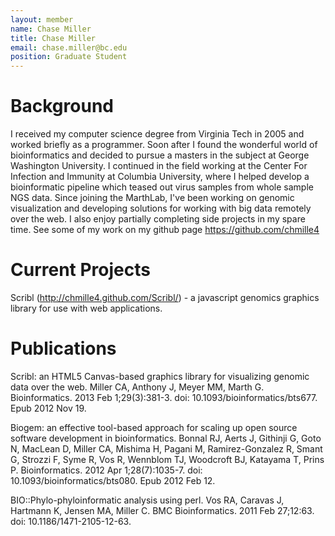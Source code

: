 ```yaml
---
layout: member
name: Chase Miller
title: Chase Miller
email: chase.miller@bc.edu
position: Graduate Student
---
```

<!-- DO NOT EDIT ABOVE THIS LINE -->

# Background
I received my computer science degree from Virginia Tech in 2005 and worked briefly as a programmer. Soon after I found the wonderful world of bioinformatics and decided to pursue a masters in the subject at George Washington University. I continued in the field working at the Center For Infection and Immunity at Columbia University, where I helped develop a bioinformatic pipeline which teased out virus samples from whole sample NGS data. Since joining the MarthLab, I've been working on genomic visualization and developing solutions for working with big data remotely over the web. I also enjoy partially completing side projects in my spare time. See some of my work on my github page https://github.com/chmille4

# Current Projects
Scribl (http://chmille4.github.com/Scribl/) - a javascript genomics graphics library for use with web applications.

# Publications
Scribl: an HTML5 Canvas-based graphics library for visualizing genomic data over the web. Miller CA, Anthony J, Meyer MM, Marth G. Bioinformatics. 2013 Feb 1;29(3):381-3. doi: 10.1093/bioinformatics/bts677. Epub 2012 Nov 19.

Biogem: an effective tool-based approach for scaling up open source software development in bioinformatics. Bonnal RJ, Aerts J, Githinji G, Goto N, MacLean D, Miller CA, Mishima H, Pagani M, Ramirez-Gonzalez R, Smant G, Strozzi F, Syme R, Vos R, Wennblom TJ, Woodcroft BJ, Katayama T, Prins P. Bioinformatics. 2012 Apr 1;28(7):1035-7. doi: 10.1093/bioinformatics/bts080. Epub 2012 Feb 12.

BIO::Phylo-phyloinformatic analysis using perl. Vos RA, Caravas J, Hartmann K, Jensen MA, Miller C. BMC Bioinformatics. 2011 Feb 27;12:63. doi: 10.1186/1471-2105-12-63.